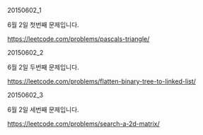 ﻿20150602_1

6월 2일 첫번째 문제입니다.

https://leetcode.com/problems/pascals-triangle/ 

20150602_2

6월 2일 두번째 문제입니다.

https://leetcode.com/problems/flatten-binary-tree-to-linked-list/ 

20150602_3

6월 2일 세번째 문제입니다.

https://leetcode.com/problems/search-a-2d-matrix/

